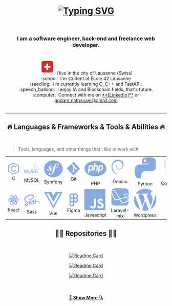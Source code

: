 

<h1 align="center">
<a href="https://git.io/typing-svg"><img src="https://readme-typing-svg.herokuapp.com?font=Fira+Code&duration=2300&pause=1300&color=39CBF7&background=FFFFFF00&center=true&vCenter=true&width=435&lines=Hello+there!+I+am+Nate.;Aka+Nathana%C3%ABl+Godard;Nice+to+meet+you..." alt="Typing SVG" /></a>
</h1>
<br>

<h3 align="center">I am a software engineer, back-end and freelance web developer. </h3>
 <div align="center">
<br> <a align="center"> <img src="./image/ch.svg"/> </a>I live in the city of Lausanne (Swiss)
<br> :school: &nbsp;I'm student at École 42 Lausanne
<br> :seedling: &nbsp;I’m currently learning C, C++ and FastAPI.
<br> :speech_balloon: &nbsp;I enjoy IA and Blockchain fields, that's future. 
<br> :computer: &nbsp;Connect with me on <a href="https://www.linkedin.com/in/WolfaH">**[LinkedIn]**</a> or <a href="mailto: godard.nathanael@gmail.com">godard.nathanael@gmail.com</a>
</div>

<br>
<hr>
<h2 align="center">🔥 Languages & Frameworks & Tools & Abilities 🔥</h2>
<br>

<p align="center">

> Tools, languages, and other things that I like to work with.

<table>
  <tr>
    <td align="center" width="96">
    <img src="./image/c.svg"/>
      <br>C
    </td>
        <td align="center" width="96">
<img src="./image/sql.svg"/>
      <br>MySQL
    </td>
    <td align="center" width="96">
 <img src="./image/symfo.svg"/>
      <br>Symfony
    </td>
    <td align="center" width="96">
 <img src="./image/git.svg"/>
      <br>Git
    </td>
    <td align="center" width="96">
     <img src="./image/php.svg"/>
      <br>PHP
    </td>   
    <td align="center" width="96">
<img src="./image/debien.svg"/>
      <br>Debian
    </td> 
    <td align="center" width="96">
<img src="./image/py.svg"/>
      <br>Python
    </td> 
        <td align="center" width="96">
<img src="./image/composer.svg"/>
      <br>Composer
    </td> 
        <td align="center" width="96">
<img src="./image/wp.svg"/>
      <br>Webpack
    </td> 
    </tr>
    <tr>        <td align="center" width="96">
<img src="./image/react.svg"/>
      <br>React
    </td><td align="center" width="96">
<img src="./image/sasss.svg"/>
      <br>Sass
    </td>        <td align="center" width="96">
<img src="./image/vue.svg"/>
      <br>Vue
      <td align="center" width="96">
<img src="./image/figma.svg"/>
      <br>Figma
    </td>        <td align="center" width="96">
<img src="./image/js.svg"/>
      <br>Javascript
    </td>        <td align="center" width="96">
<img src="./image/laravel.svg"/>
      <br>Laravel-mix
    </td>        <td align="center" width="96">
<img src="./image/press.svg"/>
      <br>Wordpress
    </td>        <td align="center" width="96">
<img src="./image/twçg.svg"/>
      <br>Twig
    </td>        <td align="center" width="96">
<img src="./image/html.svg"/>
      <br>Html
    </td>
    </tr>
</table>




</p>

<h2 align="center">👨‍💻 Repositories 👨‍💻</h2>
<br>
<div width="100%" align="center">

[![Readme Card](https://fork-readme.vercel.app/api/pin/?username=wolfahh&repo=Fund-Together-Hackathon-Starton&theme=tokyonight)](https://github.com/WolfaHH/Fund-Together-Hackathon-Starton)
</div>

<div width="100%" align="center">

[![Readme Card](https://fork-readme.vercel.app/api/pin/?username=Farrell-Shey&repo=symfony-nathel&theme=tokyonight)](https://github.com/Farrell-Shey/symfony-nathel)
</div>
<div width="100%" align="center">

[![Readme Card](fork-readme.vercel.app/api/pin/?username=wolfahh&repo=42-2-push_swap&theme=tokyonight)](https://github.com/WolfaHH/42-2-push_swap)
</div>
<div width="100%" align="center">

<br>
<h4 align="center">
  <a href="https://github.com/WolfaHH?tab=repositories" title="Show Repositories">🔎 Show More 🔍</a>
</h4>
